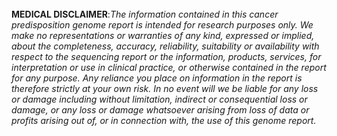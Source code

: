 
<br><br><br>
<b>MEDICAL DISCLAIMER</b>:<i>The information contained in this cancer predisposition genome report is intended for research purposes only. We make no representations or warranties of any kind, expressed or implied, about the completeness, accuracy, reliability, suitability or availability with respect to the sequencing report or the information, products, services, for interpretation or use in clinical practice, or otherwise contained in the report for any purpose. Any reliance you place on information in the report is therefore strictly at your own risk. In no event will we be liable for any loss or damage including without limitation, indirect or consequential loss or damage, or any loss or damage whatsoever arising from loss of data or profits arising out of, or in connection with, the use of this genome report.</i>

<br><br><br>

